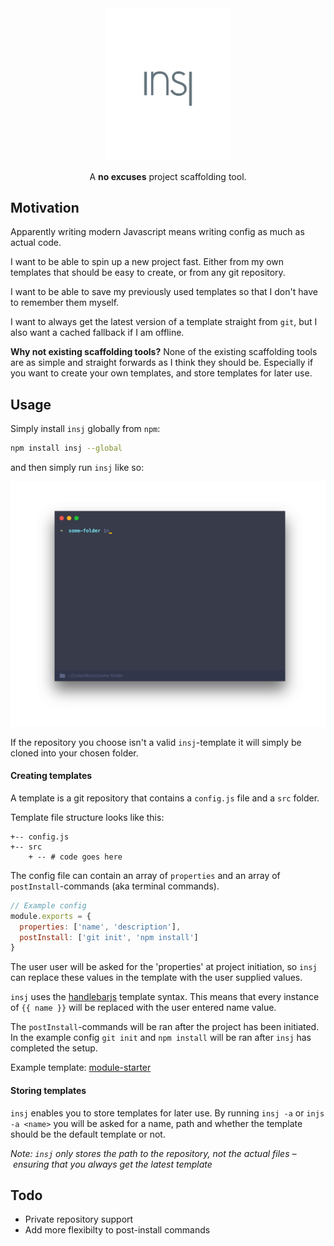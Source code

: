 <div align="center">
  <img width="200" src="https://raw.githubusercontent.com/rognstadragnar/insj/master/logo.png" alt="Insj"> 
  <p>A <b>no excuses</b> project scaffolding tool.</i></p>
</div>

## Motivation

Apparently writing modern Javascript means writing config as much as actual code.

I want to be able to spin up a new project fast. Either from my own templates that should be easy to create, or from any git repository.

I want to be able to save my previously used templates so that I don't have to remember them myself.

I want to always get the latest version of a template straight from `git`, but I also want a cached fallback if I am offline.

**Why not existing scaffolding tools?** None of the existing scaffolding tools are as simple and straight forwards as I think they should be. Especially if you want to create your own templates, and store templates for later use.

## Usage

Simply install `insj` globally from `npm`:

```sh
npm install insj --global
```

and then simply run `insj` like so:

<div align="center">
  <img src="https://raw.githubusercontent.com/rognstadragnar/insj/master/insj.gif" alt="How to use insj "> 
</div>

If the repository you choose isn't a valid `insj`-template it will simply be cloned into your chosen folder.

#### Creating templates

A template is a git repository that contains a `config.js` file and a `src` folder.

Template file structure looks like this:

```
+-- config.js
+-- src
    + -- # code goes here
```

The config file can contain an array of `properties` and an array of `postInstall`-commands (aka terminal commands).

```Javascript
// Example config
module.exports = {
  properties: ['name', 'description'],
  postInstall: ['git init', 'npm install']
}
```

The user user will be asked for the 'properties' at project initiation, so `insj` can replace these values in the template with the user supplied values.

`insj` uses the [handlebarjs](handlebarsjs.com) template syntax. This means that every instance of `{{ name }}` will be replaced with the user entered name value.

The `postInstall`-commands will be ran after the project has been initiated. In the example config `git init` and `npm install` will be ran after `insj` has completed the setup.

Example template: [module-starter](https://github.com/rognstadragnar/module-starter)

#### Storing templates

`insj` enables you to store templates for later use.
By running `insj -a` or `injs -a <name>` you will be asked for a name, path and whether the template should be the default template or not.

_Note: `insj` only stores the path to the repository, not the actual files – ensuring that you always get the latest template_

## Todo

* Private repository support
* Add more flexibilty to post-install commands
